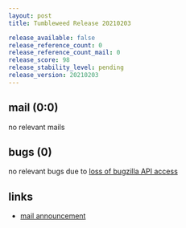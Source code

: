 ```yaml
---
layout: post
title: Tumbleweed Release 20210203

release_available: false
release_reference_count: 0
release_reference_count_mail: 0
release_score: 98
release_stability_level: pending
release_version: 20210203
---
```


## mail (0:0)

no relevant mails

## bugs (0)

<!--more-->

no relevant bugs due to [loss of bugzilla API access](https://bugzilla.opensuse.org/show_bug.cgi?id=1157722)



## links

- [mail announcement](https://github.com/boombatower/tumbleweed-review/issues/10)
